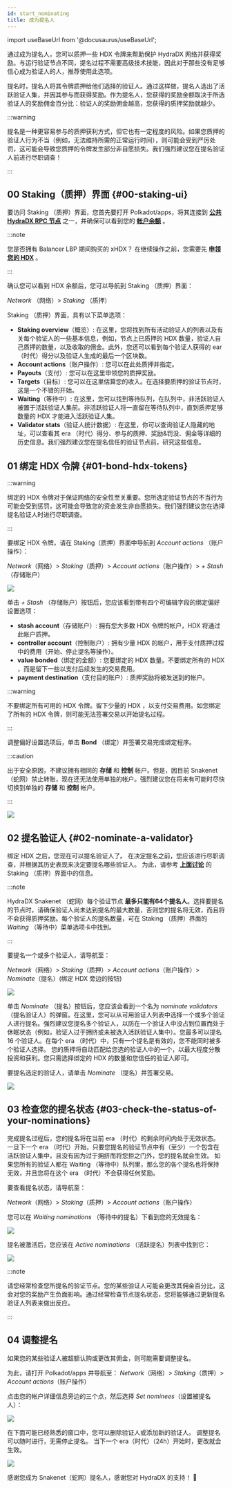```yaml
---
id: start_nominating
title: 成为提名人
---
```


import useBaseUrl from '@docusaurus/useBaseUrl';

通过成为提名人，您可以质押一些 HDX 令牌来帮助保护 HydraDX 网络并获得奖励。与运行验证节点不同，提名过程不需要高级技术技能，因此对于那些没有足够信心成为验证人的人，推荐使用此选项。

提名时，提名人将其令牌质押给他们选择的验证人。通过这样做，提名人选出了活跃验证人集，并因其参与而获得奖励。作为提名人，您获得的奖励金额取决于所选验证人的奖励佣金百分比：验证人的奖励佣金越高，您获得的质押奖励就越少。

:::warning

提名是一种更容易参与的质押获利方式，但它也有一定程度的风险。如果您质押的验证人行为不当（例如，无法维持所需的正常运行时间），则可能会受到严厉处罚，这可能会导致您质押的令牌发生部分非自愿损失。我们强烈建议您在提名验证人前进行尽职调查！

:::

## 00 Staking（质押）界面 {#00-staking-ui}

要访问 Staking （质押）界面，您首先要打开 Polkadot/apps，将其连接到 **[公共 HydraDX RPC 节点](/polkadotjs_apps_public)** 之一，并确保可以看到您的 **[帐户余额](https://polkadot.js.org/apps/?rpc=wss%3A%2F%2Frpc-01.snakenet.hydradx.io#/accounts)** 。

:::note

您是否拥有 Balancer LBP 期间购买的 xHDX？ 在继续操作之前，您需要先 **[申领您的 HDX](/claim)** 。

:::

确认您可以看到 HDX 余额后，您可以导航到 Staking （质押）界面：

*Network* （网络）> *Staking* （质押）

Staking （质押）界面，具有以下菜单选项：

* **Staking overview**（概览）: 在这里，您将找到所有活动验证人的列表以及有关每个验证人的一些基本信息，例如，节点上已质押的 HDX 数量，验证人自己质押的数量，以及收取的佣金。此外，您还可以看到每个验证人获得的 ear （时代）得分以及验证人生成的最后一个区块数。
* **Account actions**（账户操作）: 您可以在此处质押并指定。
* **Payouts**（支付）: 您可以在这里申领您的质押奖励。
* **Targets**（目标）: 您可以在这里估算您的收入。在选择要质押的验证节点时，这是一个不错的开始。
* **Waiting**（等待中）: 在这里，您可以找到等待队列，在队列中，非活跃验证人被置于活跃验证人集前。非活跃验证人将一直留在等待队列中，直到质押足够数量的 HDX 才能进入活跃验证人集。
* **Validator stats**（验证人统计数据）: 在这里，你可以查询验证人隐藏的地址，可以查看其 era （时代）得分、参与的质押、奖励&罚没、佣金等详细的历史信息。我们强烈建议您在提名信任的验证节点前，研究这些信息。

## 01 绑定 HDX 令牌 {#01-bond-hdx-tokens}

:::warning

绑定的 HDX 令牌对于保证网络的安全性至关重要。您所选定验证节点的不当行为可能会受到惩罚，这可能会导致您的资金发生非自愿损失。我们强烈建议您在选择提名验证人时进行尽职调查。

:::

要绑定 HDX 令牌，请在 Staking（质押）界面中导航到 *Account actions* （账户操作）：

*Network*（网络）> *Staking*（质押）> *Account actions*（账户操作）> *+ Stash*（存储账户）

<div style={{textAlign: 'center'}}>
  <img src={useBaseUrl('/nominator-guide/bond-hdx-1.png')} />
</div>

单击 *+ Stash* （存储账户）按钮后，您应该看到带有四个可编辑字段的绑定偏好设置选项： 
* **stash account**（存储账户）: 拥有您大多数 HDX 令牌的帐户，HDX 将通过此帐户质押。
* **controller account**（控制账户）: 拥有少量 HDX 的帐户，用于支付质押过程中的费用（开始、停止提名等操作）。
* **value bonded**（绑定的金额）: 您要绑定的 HDX 数量。不要绑定所有的 HDX ，而是留下一些以支付后续发生的交易费用。
* **payment destination**（支付目的账户）: 质押奖励将被发送到的帐户。

:::warning

不要绑定所有可用的 HDX 令牌。留下少量的 HDX ，以支付交易费用。如您绑定了所有的 HDX 令牌，则可能无法签署交易以开始提名过程。

:::

调整偏好设置选项后，单击 **Bond** （绑定）并签署交易完成绑定程序。 

:::caution

出于安全原因，不建议拥有相同的 **存储** 和 **控制** 帐户。但是，因目前 Snakenet （蛇网）禁止转账，现在还无法使用单独的帐户。强烈建议您在将来有可能时尽快切换到单独的 **存储** 和 **控制** 帐户。

:::

<div style={{textAlign: 'center'}}>
  <img src={useBaseUrl('/nominator-guide/bond-hdx-2.png')} />
</div>

## 02 提名验证人 {#02-nominate-a-validator}

绑定 HDX 之后，您现在可以提名验证人了。 在决定提名之前，您应该进行尽职调查，并根据其历史表现来决定要提名哪些验证人。 为此，请参考 **[上面讨论](#00-staking-ui)** 的 Staking （质押）界面中的信息。

:::note

HydraDX Snakenet （蛇网）每个验证节点 **最多只能有64个提名人**。选择要提名的节点时，请确保验证人尚未达到提名的最大数量，否则您的提名将无效，而且将不会获得质押奖励。每个验证人的提名数量，可在 Staking （质押）界面的 *Waiting* （等待中）菜单选项卡中找到。

:::

要提名一个或多个验证人，请导航至：

*Network*（网络）> *Staking*（质押）> *Account actions*（账户操作）> *Nominate*（提名）(绑定 HDX 旁边的按钮)

<div style={{textAlign: 'center'}}>
  <img src={useBaseUrl('/nominator-guide/nominate-validator-1.png')} />
</div>

单击 *Nominate* （提名）按钮后，您应该会看到一个名为 *nominate validators* （提名验证人）的弹窗。在这里，您可以从可用验证人列表中选择一个或多个验证人进行提名。强烈建议您提名多个验证人，以防在一个验证人中没占到位置而处于休眠状态（例如，验证人过于拥挤或未被选入活跃验证人集中）。您最多可以提名 16 个验证人。在每个 era （时代）中，只有一个提名是有效的，您不能同时被多个验证人选择。 您的质押将自动匹配给您选的验证人中的一个，以最大程度分散投资和获利。您只需选择绑定的 HDX 的数量和您信任的验证人即可。  

要提名选定的验证人，请单击 _Nominate_ （提名）并签署交易。

<div style={{textAlign: 'center'}}>
  <img src={useBaseUrl('/nominator-guide/nominate-validator-2.png')} />
</div>


## 03 检查您的提名状态 {#03-check-the-status-of-your-nominations}

完成提名过程后，您的提名将在当前 era （时代）的剩余时间内处于无效状态。 一旦下一个 era （时代）开始，只要您提名的验证节点中有（至少）一个包含在活跃验证人集中，且没有因为过于拥挤而将您拒之门外，您的提名就会生效。 如果您所有的验证人都在 Waiting （等待中）队列里，那么您的各个提名也将保持无效，并且您将在这个 era （时代）不会获得任何奖励。

要查看提名状态，请导航至：

*Network*（网络）> *Staking*（质押）> *Account actions*（账户操作）

您可以在 *Waiting nominations* （等待中的提名）下看到您的无效提名：

<div style={{textAlign: 'center'}}>
  <img src={useBaseUrl('/nominator-guide/nominate-validator-3.png')} />
</div>

提名被激活后，您应该在 *Active nominations* （活跃提名）列表中找到它：

<div style={{textAlign: 'center'}}>
  <img src={useBaseUrl('/nominator-guide/nominate-validator-4.png')} />
</div>  

:::note

请您经常检查您所提名的验证节点。您的某些验证人可能会更改其佣金百分比，这会对您的奖励产生负面影响。通过经常检查节点提名状态，您将能够通过更新提名验证人列表来做出反应。  

:::

## 04 调整提名

如果您的某些验证人被超额认购或更改其佣金，则可能需要调整提名。

为此，请打开 Polkadot/apps 并导航至：
*Network*（网络）> *Staking*（质押）> *Account actions*（账户操作）

点击您的帐户详细信息旁边的三个点，然后选择 _Set nominees_（设置被提名人）：

<div style={{textAlign: 'center'}}>
  <img src={useBaseUrl('/nominator-guide/nominate-set-nominees.png')} />
</div>

在下面可能已经熟悉的窗口中，您可以删除验证人或添加新的验证人。
调整提名可以随时进行，无需停止提名。 当下一个 era（时代）（24h）开始时，更改就会生效。

<div style={{textAlign: 'center'}}>
  <img src={useBaseUrl('/nominator-guide/nominate-validator-2.png')} />
</div>  


感谢您成为 Snakenet（蛇网）提名人，感谢您对 HydraDX 的支持！ 🎉
